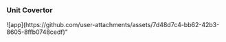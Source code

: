 <h3>Unit Covertor</h3>
![app](https://github.com/user-attachments/assets/7d48d7c4-bb62-42b3-8605-8ffb0748cedf)"
